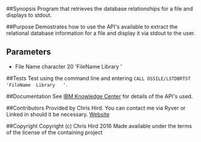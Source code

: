 ##Synopsis
Program that retrieves the database relationships for a file and displays to stdout.

##Purpose
Demostrates how to use the API's available to extract the relational database information for a file and display it via stdout to the user.

## Parameters
* File Name character 20 'FileName  Library   '

##Tests
Test using the command line and entering `CALL OSSILE/LSTDBRTST 'FileName  Library   '`.

##Documentation
See [IBM Knowledge Center](http://www.ibm.com/support/knowledgecenter/ssw_ibm_i) for details of the API's used.

##Contributors
Provided by Chris Hird. You can contact me via Ryver or Linked in should it be necessary.
[Website](http://www.shieldadvanced.com)
   
##Copyright
Copyright (c) Chris Hird 2016 Made available under the terms of the license of the containing project   